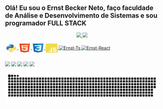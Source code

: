 ## Olá! Eu sou o Ernst Becker Neto, faço faculdade de Análise e Desenvolvimento de Sistemas e sou programador FULL STACK
<div align="center">
  <a href="https://github.com/ernstbeckerneto">
  <img height="150em" src="https://github-readme-stats.vercel.app/api?username=ernstbeckerneto&show_icons=true&theme=gotham&include_all_commits=true&count_private=true"/>
  <img height="150em" src="https://github-readme-stats.vercel.app/api/top-langs/?username=ernstbeckerneto&layout=compact&langs_count=4&theme=gotham"/>
</div>

<div style="display: inline_block"><br>
  <img align="center" alt="Ernst-Py" height="30" width="40" src="https://raw.githubusercontent.com/devicons/devicon/master/icons/python/python-original.svg">

  <img align="center" alt="Ernst-HTML" height="30" width="40" src="https://raw.githubusercontent.com/devicons/devicon/master/icons/html5/html5-original.svg">

  <img align="center" alt="Ernst-CSS" height="30" width="40" src="https://raw.githubusercontent.com/devicons/devicon/master/icons/css3/css3-original.svg">

  <img align="center" alt="Ernst-Js" height="30" width="40" src="https://raw.githubusercontent.com/devicons/devicon/master/icons/javascript/javascript-plain.svg">

  <img align="center" alt="Ernst-Ts" height="30" width="40" src="https://cdn.jsdelivr.net/gh/devicons/devicon/icons/typescript/typescript-original.svg">
  
  <img align="center" alt="Ernst-React" height="30" width="40" src="https://cdn.jsdelivr.net/gh/devicons/devicon/icons/react/react-original.svg">
  
</div>
  
  ##

<div> 
  <a href="https://www.youtube.com/channel/UCVqOAIhGFiG-eJljsq1ELLw" target="_blank"><img src="https://img.shields.io/badge/YouTube-FF0000?style=for-the-badge&logo=youtube&logoColor=white" target="_blank"></a>
  <a href="https://instagram.com/ernst_becker_neto/" target="_blank"><img src="https://img.shields.io/badge/-Instagram-%23E4405F?style=for-the-badge&logo=instagram&logoColor=white" target="_blank"></a>
  <a href="https://twitter.com/ErnstBeckerNeto" target="_blank"><img src="https://img.shields.io/badge/Twitter-1DA1F2?style=for-the-badge&logo=twitter&logoColor=white" target="_blank"></a>
  <a href="https://www.twitch.tv/TheZorgoth" target="_blank"><img src="https://img.shields.io/badge/Twitch-9146FF?style=for-the-badge&logo=twitch&logoColor=white" target="_blank"></a>
  <a href = "mailto:ernst.becker.neto@gmail.com"><img src="https://img.shields.io/badge/-Gmail-%23333?style=for-the-badge&logo=gmail&logoColor=white" target="_blank"></a>
</div>

![Snake animation](https://github.com/ernstbeckerneto/ernstbeckerneto/blob/output/github-contribution-grid-snake.svg)
 
